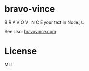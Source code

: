 # bravo-vince

B R A V O V I N C E your text in Node.js.

See also: [bravovince.com](http://bravovince.com)

# License

MIT
